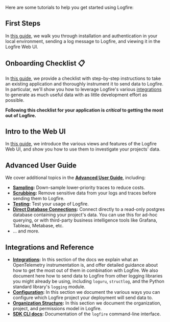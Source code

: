 Here are some tutorials to help you get started using Logfire:

## **First Steps**
In [this guide](first_steps/index.md), we walk you through installation and authentication in your local environment, sending a log message
to Logfire, and viewing it in the Logfire Web UI.

## **Onboarding Checklist 📋**
In [this guide](onboarding_checklist/index.md), we provide a checklist with step-by-step instructions to take an existing application and thoroughly
instrument it to send data to Logfire. In particular, we'll show you how to leverage Logfire's various
[integrations](../integrations/index.md) to generate as much useful data with as little development effort as possible.

**Following this checklist for your application is _critical_ to getting the most out of Logfire.**

## **Intro to the Web UI**
In [this guide](web_ui/index.md), we introduce the various views and features of the Logfire Web UI, and show you how to use them
to investigate your projects' data.

[//]: # (When we have more than one, I think it's worth adding the following section:)
[//]: # (### Use cases)
[//]: # ()
[//]: # (We have special documentation for some common use cases:)
[//]: # (* **[Web Frameworks]&#40;use_cases/web_frameworks.md&#41;:** Django, Flask, FastAPI, etc.)

[//]: # (Once we have more content, I think this would also be a useful section, somewhat different than the previous:)
[//]: # (### Case Studies)
[//]: # (* **[Investigating database performance issues with the Live view]&#40;...&#41;** [autoexplain + pgmustard])
[//]: # (* **[Monitoring deployment health]&#40;...&#41;** [dashboards + alerts])
[//]: # (* **[Investigating your data with the Live and Explore views]&#40;...&#41;**)


## **Advanced User Guide**

We cover additional topics in the **[Advanced User Guide](advanced/index.md)**, including:

* **[Sampling](advanced/sampling.md/#sampling):** Down-sample lower-priority traces to reduce costs.
* **[Scrubbing](advanced/scrubbing.md):** Remove sensitive data from your logs and traces before sending them to Logfire.
* **[Testing](advanced/testing.md):** Test your usage of Logfire.
* **[Direct Database Connections](advanced/direct_database_connections.md):** Connect directly to a read-only postgres
database containing your project's data. You can use this for ad-hoc querying, or with third-party
business intelligence tools like Grafana, Tableau, Metabase, etc.
* ... and more.

## **Integrations and Reference**

* **[Integrations](../integrations/index.md):**
In this section of the docs we explain what an OpenTelemetry instrumentation is, and offer detailed guidance about how
to get the most out of them in combination with Logfire. We also document here how to send data to Logfire from other
logging libraries you might already be using, including `loguru`, `structlog`, and the Python standard library's
`logging` module.
* **[Configuration](../reference/configuration.md):**
In this section we document the various ways you can configure which Logfire project your deployment will send data to.
* **[Organization Structure](../reference/organization_structure.md):**
In this section we document the organization, project, and permissions model in Logfire.
* **[SDK CLI docs](../reference/cli.md):**
Documentation of the `logfire` command-line interface.
